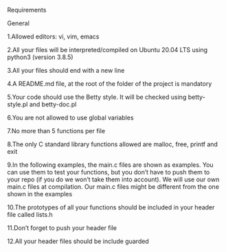 Requirements


General

1.Allowed editors: vi, vim, emacs
    
2.All your files will be interpreted/compiled on Ubuntu 20.04 LTS using python3 (version 3.8.5)
    
3.All your files should end with a new line
    
4.A README.md file, at the root of the folder of the project is mandatory
    
5.Your code should use the Betty style. It will be checked using betty-style.pl and betty-doc.pl
    
6.You are not allowed to use global variables
    
7.No more than 5 functions per file
    
8.The only C standard library functions allowed are malloc, free, printf and exit
    
9.In the following examples, the main.c files are shown as examples. You can use them to test your functions, but you don’t have to push them to your repo (if you do we won’t take them into account). We will use our own main.c files at compilation. Our main.c files might be different from the one shown in the examples
    
10.The prototypes of all your functions should be included in your header file called lists.h
    
11.Don’t forget to push your header file
    
12.All your header files should be include guarded

